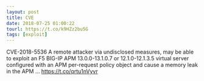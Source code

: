 ```yaml
---
layout: post
title: CVE
date: 2018-07-25 01:00:22
tourl: https://t.co/k9HZz2bu5G
tags: [exploit]
---
```

CVE-2018-5536 A remote attacker via undisclosed measures, may be able to exploit an F5 BIG-IP APM 13.0.0-13.1.0.7 or 12.1.0-12.1.3.5 virtual server configured with an APM per-request policy object and cause a memory leak in the APM ... https://t.co/qrtu1nVyvr